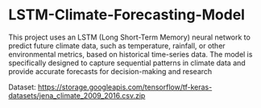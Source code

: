 # LSTM-Climate-Forecasting-Model

This project uses an LSTM (Long Short-Term Memory) neural network to predict future climate data, such as temperature, rainfall, or other environmental metrics, based on historical time-series data. The model is specifically designed to capture sequential patterns in climate data and provide accurate forecasts for decision-making and research

Dataset: https://storage.googleapis.com/tensorflow/tf-keras-datasets/jena_climate_2009_2016.csv.zip
